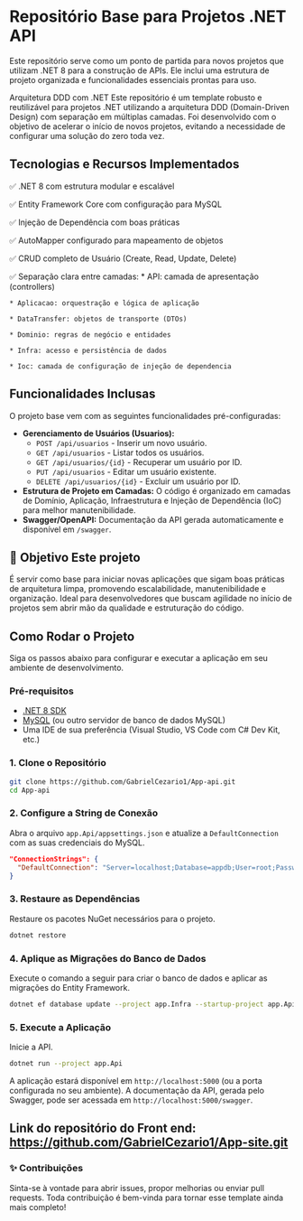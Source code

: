 # Repositório Base para Projetos .NET API

Este repositório serve como um ponto de partida para novos projetos que utilizam .NET 8 para a construção de APIs. Ele inclui uma estrutura de projeto organizada e funcionalidades essenciais prontas para uso.

Arquitetura DDD com .NET Este repositório é um template robusto e reutilizável para projetos .NET utilizando a arquitetura DDD (Domain-Driven Design) com separação em múltiplas camadas. Foi desenvolvido com o objetivo de acelerar o início de novos projetos, evitando a necessidade de configurar uma solução do zero toda vez.

## Tecnologias e Recursos Implementados 

✅ .NET 8 com estrutura modular e escalável

✅ Entity Framework Core com configuração para MySQL

✅ Injeção de Dependência com boas práticas

✅ AutoMapper configurado para mapeamento de objetos

✅ CRUD completo de Usuário (Create, Read, Update, Delete)

✅ Separação clara entre camadas:
    * API: camada de apresentação (controllers)

    * Aplicacao: orquestração e lógica de aplicação

    * DataTransfer: objetos de transporte (DTOs)

    * Dominio: regras de negócio e entidades

    * Infra: acesso e persistência de dados

    * Ioc: camada de configuração de injeção de dependencia

## Funcionalidades Inclusas

O projeto base vem com as seguintes funcionalidades pré-configuradas:

*   **Gerenciamento de Usuários (Usuarios):**
    *   `POST /api/usuarios` - Inserir um novo usuário.
    *   `GET /api/usuarios` - Listar todos os usuários.
    *   `GET /api/usuarios/{id}` - Recuperar um usuário por ID.
    *   `PUT /api/usuarios` - Editar um usuário existente.
    *   `DELETE /api/usuarios/{id}` - Excluir um usuário por ID.
*   **Estrutura de Projeto em Camadas:** O código é organizado em camadas de Domínio, Aplicação, Infraestrutura e Injeção de Dependência (IoC) para melhor manutenibilidade.
*   **Swagger/OpenAPI:** Documentação da API gerada automaticamente e disponível em `/swagger`.

## 🚀 Objetivo Este projeto 
É servir como base para iniciar novas aplicações que sigam boas práticas de arquitetura limpa, promovendo escalabilidade, manutenibilidade e organização. Ideal para desenvolvedores que buscam agilidade no início de projetos sem abrir mão da qualidade e estruturação do código.

## Como Rodar o Projeto

Siga os passos abaixo para configurar e executar a aplicação em seu ambiente de desenvolvimento.

### Pré-requisitos

- [.NET 8 SDK](https://dotnet.microsoft.com/download/dotnet/8.0)
- [MySQL](https://dev.mysql.com/downloads/installer/) (ou outro servidor de banco de dados MySQL)
- Uma IDE de sua preferência (Visual Studio, VS Code com C# Dev Kit, etc.)

### 1. Clone o Repositório

```bash
git clone https://github.com/GabrielCezario1/App-api.git
cd App-api
```

### 2. Configure a String de Conexão

Abra o arquivo `app.Api/appsettings.json` e atualize a `DefaultConnection` com as suas credenciais do MySQL.

```json
"ConnectionStrings": {
  "DefaultConnection": "Server=localhost;Database=appdb;User=root;Password=root;"
}
```

### 3. Restaure as Dependências

Restaure os pacotes NuGet necessários para o projeto.

```bash
dotnet restore
```

### 4. Aplique as Migrações do Banco de Dados

Execute o comando a seguir para criar o banco de dados e aplicar as migrações do Entity Framework.

```bash
dotnet ef database update --project app.Infra --startup-project app.Api
```

### 5. Execute a Aplicação

Inicie a API.

```bash
dotnet run --project app.Api
```

A aplicação estará disponível em `http://localhost:5000` (ou a porta configurada no seu ambiente). A documentação da API, gerada pelo Swagger, pode ser acessada em `http://localhost:5000/swagger`.

## Link do repositório do Front end: https://github.com/GabrielCezario1/App-site.git
  
### ✨ Contribuições
Sinta-se à vontade para abrir issues, propor melhorias ou enviar pull requests. Toda contribuição é bem-vinda para tornar esse template ainda mais completo!
